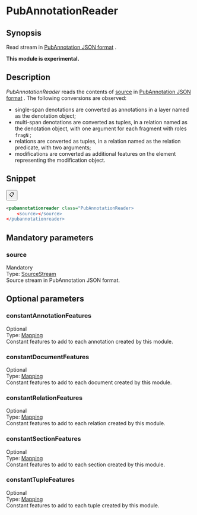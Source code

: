 <h1 class="module">PubAnnotationReader</h1>

## Synopsis

Read stream in [PubAnnotation JSON format](http://www.pubannotation.org/docs/annotation-format/) .

**This module is experimental.**

## Description

 *PubAnnotationReader* reads the contents of <a href="#source" class="param">source</a> in [PubAnnotation JSON format](http://www.pubannotation.org/docs/annotation-format/) . The following conversions are observed:
* single-span denotations are converted as annotations in a layer named as the denotation object;
* multi-span denotations are converted as tuples, in a relation named as the denotation object, with one argument for each fragment with roles `fragN` ;
* relations are converted as tuples, in a relation named as the relation predicate, with two arguments;
* modifications are converted as additional features on the element representing the modification object.



## Snippet



<button class="copy-code-button" title="Copy to clipboard" onclick="copy_code(this)">📋</button>
```xml
<pubannotationreader class="PubAnnotationReader>
    <source></source>
</pubannotationreader>
```

## Mandatory parameters

<h3 id="source" class="param">source</h3>

<div class="param-level param-level-mandatory">Mandatory
</div>
<div class="param-type">Type: <a href="../converter/fr.inra.maiage.bibliome.util.streams.SourceStream" class="converter">SourceStream</a>
</div>
Source stream in PubAnnotation JSON format.

## Optional parameters

<h3 id="constantAnnotationFeatures" class="param">constantAnnotationFeatures</h3>

<div class="param-level param-level-optional">Optional
</div>
<div class="param-type">Type: <a href="../converter/fr.inra.maiage.bibliome.alvisnlp.core.module.types.Mapping" class="converter">Mapping</a>
</div>
Constant features to add to each annotation created by this module.

<h3 id="constantDocumentFeatures" class="param">constantDocumentFeatures</h3>

<div class="param-level param-level-optional">Optional
</div>
<div class="param-type">Type: <a href="../converter/fr.inra.maiage.bibliome.alvisnlp.core.module.types.Mapping" class="converter">Mapping</a>
</div>
Constant features to add to each document created by this module.

<h3 id="constantRelationFeatures" class="param">constantRelationFeatures</h3>

<div class="param-level param-level-optional">Optional
</div>
<div class="param-type">Type: <a href="../converter/fr.inra.maiage.bibliome.alvisnlp.core.module.types.Mapping" class="converter">Mapping</a>
</div>
Constant features to add to each relation created by this module.

<h3 id="constantSectionFeatures" class="param">constantSectionFeatures</h3>

<div class="param-level param-level-optional">Optional
</div>
<div class="param-type">Type: <a href="../converter/fr.inra.maiage.bibliome.alvisnlp.core.module.types.Mapping" class="converter">Mapping</a>
</div>
Constant features to add to each section created by this module.

<h3 id="constantTupleFeatures" class="param">constantTupleFeatures</h3>

<div class="param-level param-level-optional">Optional
</div>
<div class="param-type">Type: <a href="../converter/fr.inra.maiage.bibliome.alvisnlp.core.module.types.Mapping" class="converter">Mapping</a>
</div>
Constant features to add to each tuple created by this module.

